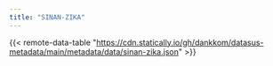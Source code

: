 ```yaml
---
title: "SINAN-ZIKA"
---
```


{{< remote-data-table "https://cdn.statically.io/gh/dankkom/datasus-metadata/main/metadata/data/sinan-zika.json" >}}
